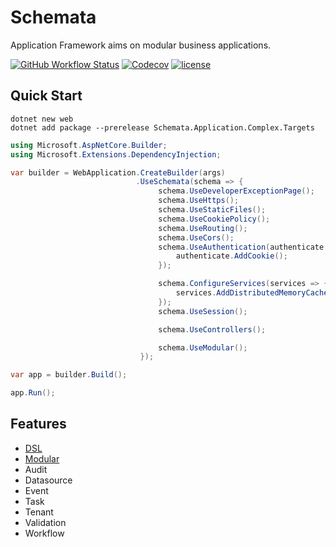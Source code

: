 # Schemata

Application Framework aims on modular business applications.

[![GitHub Workflow Status](https://img.shields.io/github/actions/workflow/status/Cyprincess/Schemata/build.yml)](https://github.com/Cyprincess/Schemata/actions/workflows/build.yml)
[![Codecov](https://img.shields.io/codecov/c/github/Cyprincess/Schemata.svg)](https://codecov.io/gh/Cyprincess/Schemata)
[![license](https://img.shields.io/github/license/Cyprincess/Schemata.svg)](https://github.com/Cyprincess/Schemata/blob/master/LICENSE)

## Quick Start

```shell
dotnet new web
dotnet add package --prerelease Schemata.Application.Complex.Targets
```

```csharp
using Microsoft.AspNetCore.Builder;
using Microsoft.Extensions.DependencyInjection;

var builder = WebApplication.CreateBuilder(args)
                            .UseSchemata(schema => {
                                 schema.UseDeveloperExceptionPage();
                                 schema.UseHttps();
                                 schema.UseStaticFiles();
                                 schema.UseCookiePolicy();
                                 schema.UseRouting();
                                 schema.UseCors();
                                 schema.UseAuthentication(authenticate => {
                                     authenticate.AddCookie();
                                 });

                                 schema.ConfigureServices(services => {
                                     services.AddDistributedMemoryCache();
                                 });
                                 schema.UseSession();

                                 schema.UseControllers();

                                 schema.UseModular();
                             });

var app = builder.Build();

app.Run();
```

## Features

- [DSL](https://nuget.org/packages/Schemata.DSL)
- [Modular](https://nuget.org/packages/Schemata.Module.Complex.Targets)
- Audit
- Datasource
- Event
- Task
- Tenant
- Validation
- Workflow
